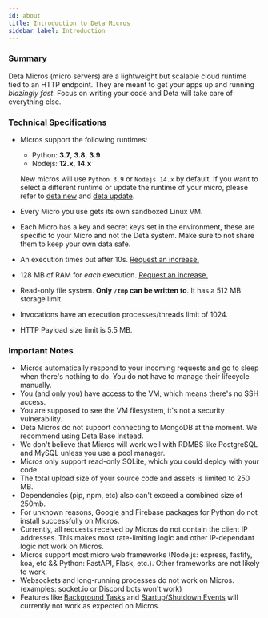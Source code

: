 ```yaml
---
id: about
title: Introduction to Deta Micros
sidebar_label: Introduction
---
```


### Summary

Deta Micros (micro servers) are a lightweight but scalable cloud runtime tied to an HTTP endpoint. They are meant to get your apps up and running *blazingly fast*. Focus on writing your code and Deta will take care of everything else. 

### Technical Specifications

- Micros support the following runtimes:
	- Python: **3.7**, **3.8**, **3.9**
	- Nodejs: **12.x**, **14.x**

  New micros will use `Python 3.9` or `Nodejs 14.x` by default. If you want to select a different runtime or update the runtime of your micro, please refer to [deta new](../cli/commands#deta-new) and [deta update](../cli/commands#deta-update).
- Every Micro you use gets its own sandboxed Linux VM.
- Each Micro has a key and secret keys set in the environment, these are specific to your Micro and not the Deta system. Make sure to not share them to keep your own data safe.
- An execution times out after 10s. <a href="https://form.deta.dev/timeout">Request an increase.</a>
- 128 MB of RAM for *each* execution. <a href="https://form.deta.dev/memory">Request an increase.</a>
- Read-only file system. **Only `/tmp` can be written to**. It has a 512 MB storage limit.
- Invocations have an execution processes/threads limit of 1024.
- HTTP Payload size limit is 5.5 MB.

### Important Notes

- Micros automatically respond to your incoming requests and go to sleep when there's nothing to do. You do not have to manage their lifecycle manually.
- You (and only you) have access to the VM, which means there's no SSH access.
- You are supposed to see the VM filesystem, it's not a security vulnerability.
- Deta Micros do not support connecting to MongoDB at the moment. We recommend using Deta Base instead.
- We don't believe that Micros will work well with RDMBS like PostgreSQL and MySQL unless you use a pool manager.
- Micros only support read-only SQLite, which you could deploy with your code.
- The total upload size of your source code and assets is limited to 250 MB.
- Dependencies (pip, npm, etc) also can't exceed a combined size of 250mb.
- For unknown reasons, Google and Firebase packages for Python do not install successfully on Micros.
- Currently, all requests received by Micros do not contain the client IP addresses. This makes most rate-limiting logic and other IP-dependant logic not work on Micros.
- Micros support most micro web frameworks (Node.js: express, fastify, koa, etc && Python: FastAPI, Flask, etc.). Other frameworks are not likely to work.
- Websockets and long-running processes do not work on Micros. (examples: socket.io or Discord bots won't work)
- Features like [Background Tasks](https://www.starlette.io/background/) and [Startup/Shutdown Events](https://www.starlette.io/events/) will currently not work as expected on Micros.